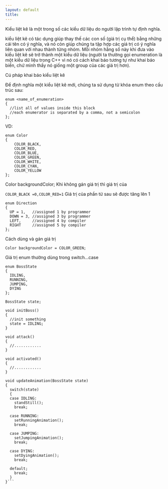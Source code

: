 ```yaml
---
layout: default
title: 
---
```


Kiểu liệt kê là một trong số các kiểu dữ liệu do người lập trình tự định nghĩa.  

kiểu liệt kê có tác dụng giúp thay thế các con số (giá trị cụ thể) bằng những cái tên có ý nghĩa, và nó còn giúp chúng ta tập hợp các giá trị có ý nghĩa liên quan với nhau thành từng nhóm. Mỗi nhóm hằng số này khi đưa vào kiểu liệt kê sẽ trở thành một kiểu dữ liệu (người ta thường gọi enumeration là một kiểu dữ liệu trong C++ vì nó có cách khai báo tương tự như khai báo biến, chứ mình thấy nó giống một group của các giá trị hơn).

Cú pháp khai báo kiểu liệt kê

Để định nghĩa một kiểu liệt kê mới, chúng ta sử dụng từ khóa enum theo cấu trúc sau:

```
enum <name_of_enumeration>
{
  //list all of values inside this block
  //each enumerator is separated by a comma, not a semicolon
};
```

VD:

```
enum Color
{
    COLOR_BLACK,
    COLOR_RED, 
    COLOR_BLUE, 
    COLOR_GREEN, 
    COLOR_WHITE,
    COLOR_CYAN,
    COLOR_YELLOW
};
```

Color backgroundColor;
Khi không gán giá trị thì giá trị của

```COLOR_BLACK =0,COLOR_RED=1```
Giá trị của phần từ sau sẽ được tăng lên 1

```
enum Direction
{
  UP = 1,   //assigned 1 by programmer
  DOWN = 3, //assigned 3 by programmer
  LEFT,     //assigned 4 by compiler
  RIGHT     //assigned 5 by compiler
};
```
Cách dùng và gán giá trị

```Color backgroundColor = COLOR_GREEN;```

Giá trị enum thường dùng trong switch...case

```
enum BossState
{
  IDLING,
  RUNNING,
  JUMPING,
  DYING
};

BossState state;

void initBoss()
{
  //init something
  state = IDLING;
}

void attack()
{
  //............
}

void activated()  
{
  //............
}

void updateAnimation(BossState state)  
{
  switch(state)
  {
  case IDLING:
    standStill();
    break;
    
  case RUNNING:
    setRunningAnimation();
    break;
    
  case JUMPING:
    setJumpingAnimation();
    break;
    
  case DYING:
    setDyingAnimation();
    break;
    
  default;
    break;
  }
}```
